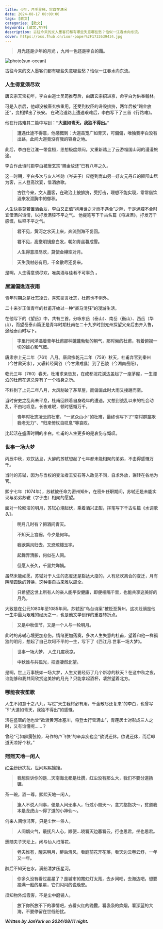 ```yaml
---
title: 少年，月明星稀，需自在清闲
date: 2024-08-17 00:00:00
tags: [散文]
categories: [散文]
keywords: [散文,写作]
description: 古往今来的文人墨客们都有哪些失意哪些愁？恰似一江春水向东流。
cover: https://oss.fhub.cn/ixor-paper%2F1733639434.jpg
---
```

> **月光还是少年的月光 ，九州一色还是李白的霜。**

![photo(sun-ocean)](https://oss.fhub.cn/ixor-paper%2F1733639434.jpg)

古往今来的文人墨客们都有哪些失意哪些愁？恰似一江春水向东流。

### 人生得意须尽欢

唐玄宗天宝初年，李白由道士吴筠推荐后，由唐玄宗招进京，命李白为供奉翰林。

可是入京后，他却没被唐玄宗重用，还受到权臣的谗毁排挤，两年后被“赐金放还”，变相撵出了长安。
在政治道路上遭遇艰难后，李白写下了三首《行路难》。

他在行路难其二篇中写到：**“大道如青天，我独不得出。”**

> **遭遇仕途不得意，他感慨到：大道虽宽广如青天，可偏偏，唯独我李白没有出路，此间大道竟没有我的容身之地。**

此后，李白在江淮一带盘桓，思想极度烦闷，又重新踏上了云游祖国山河的漫漫旅途。

李白作此诗时距李白被唐玄宗“赐金放还”已有八年之久。

这一时期，李白多次与友人岑勋（岑夫子）应邀到嵩山另一好友元丹丘的颍阳山居为客，三人登高饮宴，借酒放歌。

> **古往今来，文人墨客，在政治上被排挤，受打击，理想不能实现，常常借饮酒来发泄胸中的郁积。**

人生快事莫若置酒会友，李白又正值“抱用世之才而不遇合”之际，于是满腔不合时宜借酒兴诗情，以抒发满腔不平之气。
他提笔写下千古名篇《将进酒》，抒发万千感慨，纵释不平之气。

> **君不见，黄河之水天上来，奔流到海不复回。**
>
> **君不见，高堂明镜悲白发，朝如青丝暮成雪。**
>
> **人生得意须尽欢，莫使金樽空对月。**
>
> **天生我材必有用，千金散尽还复来。**

是啊，人生得意须尽欢，唯美酒与佳肴不可辜负 。

### 屋漏偏逢连夜雨

青年时期总是壮志凌云，喜欢豪言壮志，杜甫也不例外。

二十来岁正值青年的杜甫开始过一种“裘马清狂”的漫游生活。

在他写下的《望岳》中，共有三首，分咏东岳（泰山）、南岳（衡山）、西岳（华山），而望岳泰山篇正是青年时期杜甫在二十九岁时到兖州探望父亲后由齐入鲁，途经泰山时写下。

> **字里行间洋溢着青年杜甫那种蓬蓬勃勃的朝气，那时候的杜甫，有着俯视一切的雄心和气概。**

唐肃宗上元二年（761）八月。唐肃宗乾元二年（759）秋天，杜甫弃官到秦州（今甘肃天水），又辗转经同谷（今甘肃成县）到了巴陵（今湖南岳阳）。

乾元三年（760）春天，杜甫求亲告友，在成都浣花溪边盖起了一座茅屋，一生漂泊的杜甫在这总算有了一个栖身之所。

不料到了上元二年八月，大风刮破了茅草屋，而偏偏此时大雨又接踵而至。

当时安史之乱尚未平息，杜甫回顾着自身晚年的遭遇，又想到战乱以来的社会动乱，不由地叹息，长夜难眠，顿时感慨万千。

> **青年时壮志凌云的杜甫，“一览众山小”的杜甫，最终也写下了“南村群童欺我老无力”、“归来倚杖自叹息”等哀叹。**

比起活在盛唐时期的李白，杜甫的人生更多的是哀伤与慨叹。

### 世事一场大梦

丙辰中秋，欢饮达旦，大醉的苏轼想起了七年都未能相聚的弟弟，不由得感慨万千。

当时的苏轼，因为与当权的变法者王安石等人政见不同，自求外放，辗转在各地为官。

熙宁七年（1074年），苏轼被任命为密州知州，在密州任职期间，苏轼还是未能实现与弟弟苏辙（字子由）相聚的愿望。

面对一轮皎洁的明月，苏轼心潮起伏，乘着酒兴正酣，挥笔写下千古名篇《水调歌头》。

> **明月几时有？把酒问青天。**
>
> **不知天上宫阙，今夕是何年。**
>
> **我欲乘风归去，又恐琼楼玉宇。**
>
> **起舞弄清影，何似在人间。**
>
> **但愿人长久，千里共婵娟。**

虽然未能如愿，苏轼对于人生的态度还是豁达大度的，人有悲欢离合的变迁，月有阴晴圆缺的转换，这种事自古来难以周全。

> **只希望这世上所有人的亲人能平安健康，即便相隔千里，也能共享这美好的月光。**

大致是在公元1080年至1085年间，苏轼因“乌台诗案”被贬至黄州，这次贬谪是他一生中最为艰难的经历之一，也是他文学创作的重要转折点。

> **又是中秋佳节，又是一个人与一轮明月。**

此时的苏轼心境更加悲伤，情绪更加落寞，多次人生失意的杜甫，望着和他一样孤独的明月，想起了自己坎坷不平的一生，写下了《西江月.世事一场大梦》。

> **世事一场大梦， 人生几度秋凉。**
>
> **中秋谁与共孤光，把盏凄然北望。**

是啊，世上万事恍如一场大梦，人生又要经历了几个新凉的秋天？在这中秋之夜，谁能够和我共同欣赏这美妙的月光？只能拿起酒杯，凄然望着北方。

### 哪能夜夜笙歌

人生不如意十之八九，写过“天生我材必有用，千金散尽还复来”的李白，也曾写下“大道如青天，我独不得出”的感慨。

活在盛唐的他也曾“欲渡黄河冰塞川，将登太行雪满山”，青莲居士对影成三人之时，又有谁懂呢......？

曾经“弓如霹雳弦惊，马作的卢飞快”的辛弃疾也会“欲说还休，欲说还休，而后却道天凉好个秋。”

### 熙熙天地一闲人

红尘纷纷扰扰，世间熙熙攘攘。
> **我想告诉你的是...天南海北都是杜撰，红尘没有那么大，我们不要分道扬镳。**

茶一碗，酒一尊，熙熙天地一闲人。
> **逢人不说人间事，便是人间无事人，行过小周天～，念咒掐指决～，贫道我本是龙虎山～得了道的小神仙～。**

何来人间惊鸿客，只是尘世一俗人。
> **人间烟火气，最抚凡人心，顺便...晓看天边暮看云，行也思君，坐也思君。**

愿随夫子天坛上，闲与仙人扫落花。
> **老夫惟有，醒来明月，醉后清风，看庭前花开花落，看天边云卷云舒，一年又一年。**

醉后不知天在水，满船清梦压星河。
> **你多久没有看过星星了？是城市的霓虹灯太亮，去乡间吧，去海边吧，想要摘满一船的星星，它们闪闪的说晚安。**

须知物外烟霞客，不是尘中磨镜人。
> **放下你所放不下的事情吧，去看火红的晚霞，看袅袅的炊烟，看深蓝的大海，不要停留在世俗纷扰。**

***Written by JanYork on 2024/08/11 night.***
